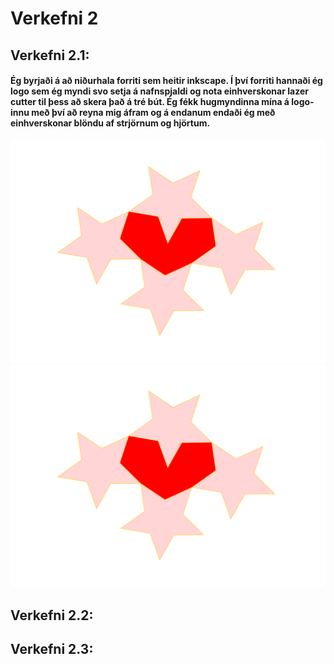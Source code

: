 # Verkefni 2

## Verkefni 2.1:
#### Ég byrjaði á að niðurhala forriti sem heitir inkscape. Í því forriti hannaði ég logo sem ég myndi svo setja á nafnspjaldi og nota einhverskonar lazer cutter til þess að skera það á tré bút. Ég fékk hugmyndinna mína á logo-innu með því að reyna mig áfram og á endanum endaði ég með einhverskonar blöndu af strjörnum og hjörtum.
![drawing.png](https://github.com/JohannTskoli/vesm1kt/blob/main/Verkefni_2/drawing.png)
![drawing.svg](https://github.com/JohannTskoli/vesm1kt/blob/main/Verkefni_2/drawing.svg)
## Verkefni 2.2:


## Verkefni 2.3:
